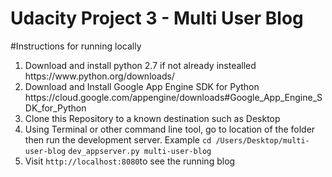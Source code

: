 # Udacity Project 3 - Multi User Blog

#Instructions for running locally
<ol>
    <li>Download and install python 2.7 if not already instealled https://www.python.org/downloads/</li>
    <li>Download and Install Google App Engine SDK for Python 
    https://cloud.google.com/appengine/downloads#Google_App_Engine_SDK_for_Python</li>
    <li>Clone this Repository to a known destination such as Desktop</li>
    <li>Using Terminal or other command line tool, go to location of the folder then run the development server. Example 
        <code>cd /Users/Desktop/multi-user-blog</code>
        <code>dev_appserver.py multi-user-blog</code>
    </li>
    <li>Visit <code>http://localhost:8080</code>to see the running blog</li>
</ol>
